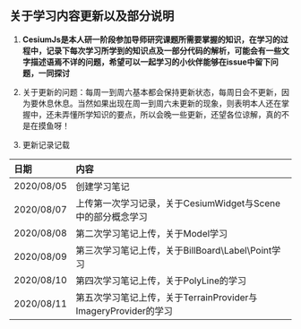 ## 关于学习内容更新以及部分说明
1. **CesiumJs是本人研一阶段参加导师研究课题所需要掌握的知识，在学习的过程中，记录下每次学习所学到的知识点及一部分代码的解析，可能会有一些文字描述语焉不详的问题，希望可以一起学习的小伙伴能够在issue中留下问题，一同探讨**

2. 关于更新的问题：每周一到周六基本都会保持更新状态，每周日会不更新，因为要休息休息。当然如果出现在周一到周六未更新的现象，则表明本人还在掌握中，还未弄懂所学知识的要点，所以会晚一些更新，还望各位谅解，真的不是在摸鱼呀！

3. 更新记录记载

| 日期 | 内容 | 
| :--- | :--- | 
| 2020/08/05 | 创建学习笔记 |
| 2020/08/07 | 上传第一次学习记录，关于CesiumWidget与Scene中的部分概念学习 |
| 2020/08/08 | 第二次学习笔记上传，关于Model学习 |
| 2020/08/09 | 第三次学习笔记上传，关于BillBoard\Label\Point学习 |
| 2020/08/10 | 第四次学习笔记上传，关于PolyLine的学习 |
| 2020/08/11 | 第五次学习笔记上传，关于TerrainProvider与ImageryProvider的学习 |